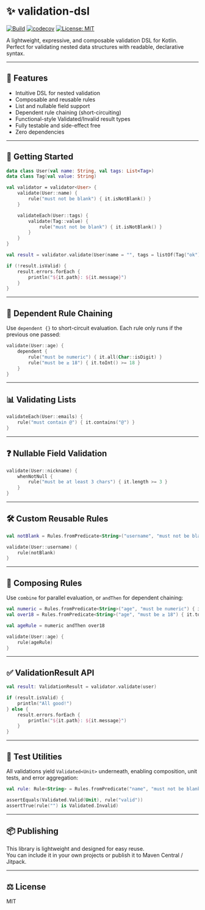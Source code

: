 # ✨ validation-dsl

[![Build](https://github.com/ericTsiliacos/validation-dsl/actions/workflows/ci.yml/badge.svg)](https://github.com/ericTsiliacos/validation-dsl/actions)
[![codecov](https://codecov.io/gh/ericTsiliacos/validation-dsl/branch/main/graph/badge.svg)](https://codecov.io/gh/ericTsiliacos/validation-dsl)
[![License: MIT](https://img.shields.io/badge/License-MIT-yellow.svg)](LICENSE)

A lightweight, expressive, and composable validation DSL for Kotlin.  
Perfect for validating nested data structures with readable, declarative syntax.

---

## 🌟 Features

- Intuitive DSL for nested validation
- Composable and reusable rules
- List and nullable field support
- Dependent rule chaining (short-circuiting)
- Functional-style Validated/Invalid result types
- Fully testable and side-effect free
- Zero dependencies

---

## 🚀 Getting Started

```kotlin
data class User(val name: String, val tags: List<Tag>)
data class Tag(val value: String)

val validator = validator<User> {
    validate(User::name) {
        rule("must not be blank") { it.isNotBlank() }
    }

    validateEach(User::tags) {
        validate(Tag::value) {
            rule("must not be blank") { it.isNotBlank() }
        }
    }
}

val result = validator.validate(User(name = "", tags = listOf(Tag("ok"), Tag(""))))

if (!result.isValid) {
    result.errors.forEach {
        println("${it.path}: ${it.message}")
    }
}
```

---

## 🧠 Dependent Rule Chaining

Use `dependent {}` to short-circuit evaluation. Each rule only runs if the previous one passed:

```kotlin
validate(User::age) {
    dependent {
        rule("must be numeric") { it.all(Char::isDigit) }
        rule("must be ≥ 18") { it.toInt() >= 18 }
    }
}
```

---

## 📊 Validating Lists

```kotlin
validateEach(User::emails) {
    rule("must contain @") { it.contains("@") }
}
```

---

## ❓ Nullable Field Validation

```kotlin
validate(User::nickname) {
    whenNotNull {
        rule("must be at least 3 chars") { it.length >= 3 }
    }
}
```

---

## 🛠️ Custom Reusable Rules

```kotlin
val notBlank = Rules.fromPredicate<String>("username", "must not be blank") { it.isNotBlank() }

validate(User::username) {
    rule(notBlank)
}
```

---

## 🎯 Composing Rules

Use `combine` for parallel evaluation, or `andThen` for dependent chaining:

```kotlin
val numeric = Rules.fromPredicate<String>("age", "must be numeric") { it.all(Char::isDigit) }
val over18 = Rules.fromPredicate<String>("age", "must be ≥ 18") { it.toInt() >= 18 }

val ageRule = numeric andThen over18

validate(User::age) {
    rule(ageRule)
}
```

---

## ✅ ValidationResult API

```kotlin
val result: ValidationResult = validator.validate(user)

if (result.isValid) {
    println("All good!")
} else {
    result.errors.forEach {
        println("${it.path}: ${it.message}")
    }
}
```

---

## 🧪 Test Utilities

All validations yield `Validated<Unit>` underneath, enabling composition, unit tests, and error aggregation:

```kotlin
val rule: Rule<String> = Rules.fromPredicate("name", "must not be blank") { it.isNotBlank() }

assertEquals(Validated.Valid(Unit), rule("valid"))
assertTrue(rule("") is Validated.Invalid)
```

---

## 📦 Publishing

This library is lightweight and designed for easy reuse.  
You can include it in your own projects or publish it to Maven Central / Jitpack.

---

## ⚖️ License

MIT

